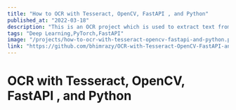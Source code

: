 ```yaml
---
title: "How to OCR with Tesseract, OpenCV, FastAPI , and Python"
published_at: "2022-03-18"
description: "This is an OCR project which is used to extract text from images using Tesseract."
tags: "Deep Learning,PyTorch,FastAPI"
image: "/projects/how-to-ocr-with-tesseract-opencv-fastapi-and-python.png"
link: "https://github.com/bhimrazy/OCR-with-Tesseract-OpenCV-FastAPI-and-Python"
---
```


# OCR with Tesseract, OpenCV, FastAPI , and Python
